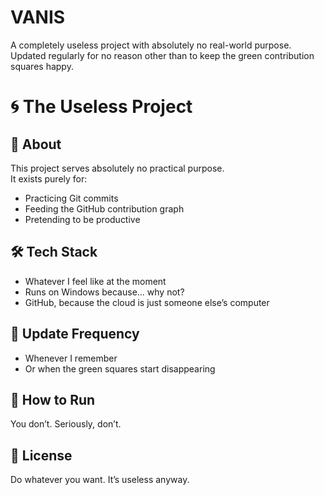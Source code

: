 # VANIS
A completely useless project with absolutely no real-world purpose. Updated regularly for no reason other than to keep the green contribution squares happy.

# 🌀 The Useless Project

## 📌 About
This project serves absolutely no practical purpose.  
It exists purely for:
- Practicing Git commits  
- Feeding the GitHub contribution graph  
- Pretending to be productive  

## 🛠 Tech Stack
- Whatever I feel like at the moment
- Runs on Windows because... why not?
- GitHub, because the cloud is just someone else’s computer

## 📅 Update Frequency
- Whenever I remember  
- Or when the green squares start disappearing

## 🚀 How to Run
You don’t. Seriously, don’t.

## 📜 License
Do whatever you want. It’s useless anyway.

